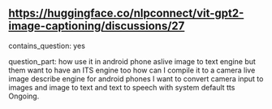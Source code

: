## https://huggingface.co/nlpconnect/vit-gpt2-image-captioning/discussions/27

contains_question: yes

question_part: how use it in android phone aslive image to text engine
but them want to have an ITS engine too
how can I compile it to a camera live image describe engine for android phones
I want to convert camera input to images and image to text and text to speech with system default tts Ongoing.